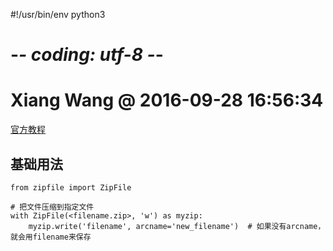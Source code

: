 #!/usr/bin/env python3
# -*- coding: utf-8 -*-
# Xiang Wang @ 2016-09-28 16:56:34


[官方教程](https://docs.python.org/3/library/zipfile.html)


## 基础用法
    from zipfile import ZipFile

    # 把文件压缩到指定文件
    with ZipFile(<filename.zip>, 'w') as myzip:
        myzip.write('filename', arcname='new_filename')  # 如果没有arcname，就会用filename来保存
